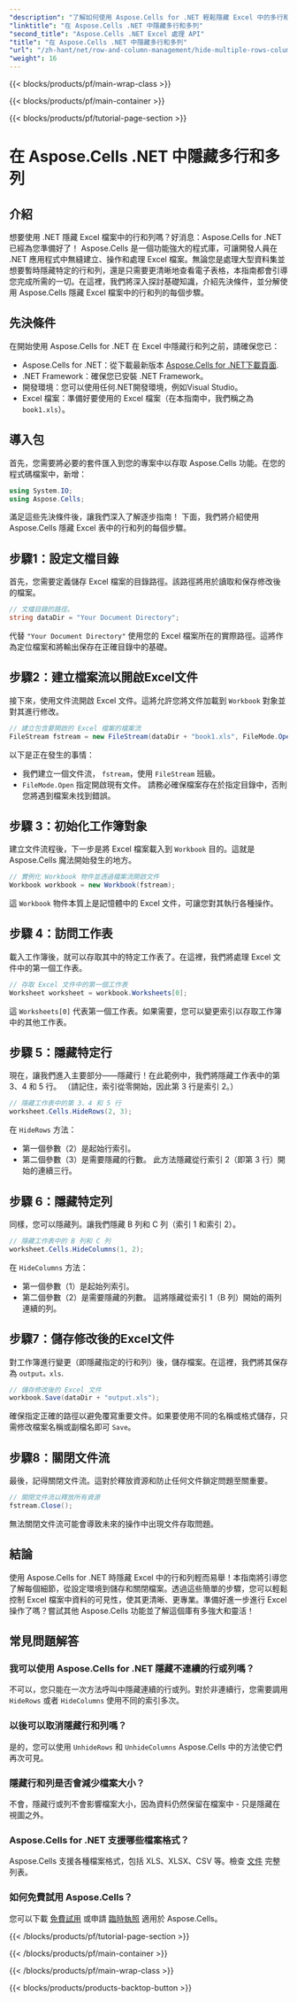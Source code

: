 ```yaml
---
"description": "了解如何使用 Aspose.Cells for .NET 輕鬆隱藏 Excel 中的多行和多列。請按照本逐步指南進行無縫 Excel 操作。"
"linktitle": "在 Aspose.Cells .NET 中隱藏多行和多列"
"second_title": "Aspose.Cells .NET Excel 處理 API"
"title": "在 Aspose.Cells .NET 中隱藏多行和多列"
"url": "/zh-hant/net/row-and-column-management/hide-multiple-rows-columns-aspose-cells/"
"weight": 16
---
```


{{< blocks/products/pf/main-wrap-class >}}

{{< blocks/products/pf/main-container >}}

{{< blocks/products/pf/tutorial-page-section >}}

# 在 Aspose.Cells .NET 中隱藏多行和多列

## 介紹
想要使用 .NET 隱藏 Excel 檔案中的行和列嗎？好消息：Aspose.Cells for .NET 已經為您準備好了！ Aspose.Cells 是一個功能強大的程式庫，可讓開發人員在 .NET 應用程式中無縫建立、操作和處理 Excel 檔案。無論您是處理大型資料集並想要暫時隱藏特定的行和列，還是只需要更清晰地查看電子表格，本指南都會引導您完成所需的一切。在這裡，我們將深入探討基礎知識，介紹先決條件，並分解使用 Aspose.Cells 隱藏 Excel 檔案中的行和列的每個步驟。
## 先決條件
在開始使用 Aspose.Cells for .NET 在 Excel 中隱藏行和列之前，請確保您已：
- Aspose.Cells for .NET：從下載最新版本 [Aspose.Cells for .NET下載頁面](https://releases。aspose.com/cells/net/).
- .NET Framework：確保您已安裝 .NET Framework。
- 開發環境：您可以使用任何.NET開發環境，例如Visual Studio。
- Excel 檔案：準備好要使用的 Excel 檔案（在本指南中，我們稱之為 `book1.xls`）。
## 導入包
首先，您需要將必要的套件匯入到您的專案中以存取 Aspose.Cells 功能。在您的程式碼檔案中，新增：
```csharp
using System.IO;
using Aspose.Cells;
```
滿足這些先決條件後，讓我們深入了解逐步指南！
下面，我們將介紹使用 Aspose.Cells 隱藏 Excel 表中的行和列的每個步驟。
## 步驟1：設定文檔目錄
首先，您需要定義儲存 Excel 檔案的目錄路徑。該路徑將用於讀取和保存修改後的檔案。
```csharp
// 文檔目錄的路徑。
string dataDir = "Your Document Directory";
```
代替 `"Your Document Directory"` 使用您的 Excel 檔案所在的實際路徑。這將作為定位檔案和將輸出保存在正確目錄中的基礎。
## 步驟2：建立檔案流以開啟Excel文件
接下來，使用文件流開啟 Excel 文件。這將允許您將文件加載到 `Workbook` 對象並對其進行修改。
```csharp
// 建立包含要開啟的 Excel 檔案的檔案流
FileStream fstream = new FileStream(dataDir + "book1.xls", FileMode.Open);
```
以下是正在發生的事情：
- 我們建立一個文件流， `fstream`，使用 `FileStream` 班級。
- `FileMode.Open` 指定開啟現有文件。
請務必確保檔案存在於指定目錄中，否則您將遇到檔案未找到錯誤。
## 步驟 3：初始化工作簿對象
建立文件流程後，下一步是將 Excel 檔案載入到 `Workbook` 目的。這就是 Aspose.Cells 魔法開始發生的地方。
```csharp
// 實例化 Workbook 物件並透過檔案流開啟文件
Workbook workbook = new Workbook(fstream);
```
這 `Workbook` 物件本質上是記憶體中的 Excel 文件，可讓您對其執行各種操作。
## 步驟 4：訪問工作表
載入工作簿後，就可以存取其中的特定工作表了。在這裡，我們將處理 Excel 文件中的第一個工作表。
```csharp
// 存取 Excel 文件中的第一個工作表
Worksheet worksheet = workbook.Worksheets[0];
```
這 `Worksheets[0]` 代表第一個工作表。如果需要，您可以變更索引以存取工作簿中的其他工作表。
## 步驟 5：隱藏特定行
現在，讓我們進入主要部分——隱藏行！在此範例中，我們將隱藏工作表中的第 3、4 和 5 行。 （請記住，索引從零開始，因此第 3 行是索引 2。）
```csharp
// 隱藏工作表中的第 3、4 和 5 行
worksheet.Cells.HideRows(2, 3);
```
在 `HideRows` 方法：
- 第一個參數（2）是起始行索引。
- 第二個參數（3）是需要隱藏的行數。
此方法隱藏從行索引 2（即第 3 行）開始的連續三行。
## 步驟 6：隱藏特定列
同樣，您可以隱藏列。讓我們隱藏 B 列和 C 列（索引 1 和索引 2）。
```csharp
// 隱藏工作表中的 B 列和 C 列
worksheet.Cells.HideColumns(1, 2);
```
在 `HideColumns` 方法：
- 第一個參數（1）是起始列索引。
- 第二個參數（2）是需要隱藏的列數。
這將隱藏從索引 1（B 列）開始的兩列連續的列。
## 步驟7：儲存修改後的Excel文件
對工作簿進行變更（即隱藏指定的行和列）後，儲存檔案。在這裡，我們將其保存為 `output。xls`.
```csharp
// 儲存修改後的 Excel 文件
workbook.Save(dataDir + "output.xls");
```
確保指定正確的路徑以避免覆寫重要文件。如果要使用不同的名稱或格式儲存，只需修改檔案名稱或副檔名即可 `Save`。
## 步驟8：關閉文件流
最後，記得關閉文件流。這對於釋放資源和防止任何文件鎖定問題至關重要。
```csharp
// 關閉文件流以釋放所有資源
fstream.Close();
```
無法關閉文件流可能會導致未來的操作中出現文件存取問題。
## 結論
使用 Aspose.Cells for .NET 時隱藏 Excel 中的行和列輕而易舉！本指南將引導您了解每個細節，從設定環境到儲存和關閉檔案。透過這些簡單的步驟，您可以輕鬆控制 Excel 檔案中資料的可見性，使其更清晰、更專業。準備好進一步進行 Excel 操作了嗎？嘗試其他 Aspose.Cells 功能並了解這個庫有多強大和靈活！
## 常見問題解答
### 我可以使用 Aspose.Cells for .NET 隱藏不連續的行或列嗎？  
不可以，您只能在一次方法呼叫中隱藏連續的行或列。對於非連續行，您需要調用 `HideRows` 或者 `HideColumns` 使用不同的索引多次。
### 以後可以取消隱藏行和列嗎？  
是的，您可以使用 `UnhideRows` 和 `UnhideColumns` Aspose.Cells 中的方法使它們再次可見。
### 隱藏行和列是否會減少檔案大小？  
不會，隱藏行或列不會影響檔案大小，因為資料仍然保留在檔案中 - 只是隱藏在視圖之外。
### Aspose.Cells for .NET 支援哪些檔案格式？  
Aspose.Cells 支援各種檔案格式，包括 XLS、XLSX、CSV 等。檢查 [文件](https://reference.aspose.com/cells/net/) 完整列表。
### 如何免費試用 Aspose.Cells？  
您可以下載 [免費試用](https://releases.aspose.com/) 或申請 [臨時執照](https://purchase.aspose.com/temporary-license/) 適用於 Aspose.Cells。

{{< /blocks/products/pf/tutorial-page-section >}}

{{< /blocks/products/pf/main-container >}}

{{< /blocks/products/pf/main-wrap-class >}}

{{< blocks/products/products-backtop-button >}}